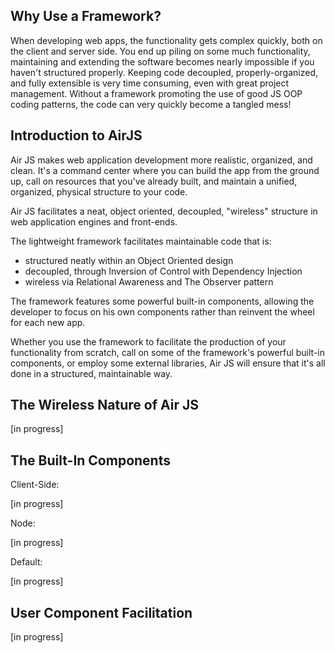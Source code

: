 Why Use a Framework?
--------------------------------

When developing web apps, the functionality gets complex quickly, both on the client and server side. You end up piling on some much functionality, maintaining and extending the software becomes nearly impossible if you haven't structured properly. Keeping code decoupled, properly-organized, and fully extensible is very time consuming, even with great project management. Without a framework promoting the use of good JS OOP coding patterns, the code can very quickly become a tangled mess!

Introduction to AirJS
---------------------------

Air JS makes web application development more realistic, organized, and clean. It's a command center where you can build the app from the ground up, call on resources that you've already built, and maintain a unified, organized, physical structure to your code.

Air JS facilitates a neat, object oriented, decoupled, "wireless" structure in web application engines and front-ends. 

The lightweight  framework facilitates maintainable code that is:

- structured neatly within an Object Oriented design
- decoupled, through Inversion of Control with Dependency Injection
- wireless via Relational Awareness and The Observer pattern

The framework features some powerful built-in components, allowing the developer to focus on his own components rather than reinvent the wheel for each new app.

Whether you use the framework to facilitate the production of your functionality from scratch, call on some of the framework's powerful built-in components, or employ some external libraries, Air JS will ensure that it's all done in a structured, maintainable way.

The Wireless Nature of Air JS
----------------------------------------

[in progress]

The Built-In Components
---------------------------------------------

Client-Side:

[in progress]

Node:

[in progress]

Default:

[in progress]

User Component Facilitation
--------------------------------------------------

[in progress]
